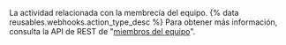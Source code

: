 La actividad relacionada con la membrecía del equipo. {% data reusables.webhooks.action_type_desc %} Para obtener más información, consulta la API de REST de "[miembros del equipo](/v3/teams/members/)".